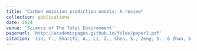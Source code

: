 ```yaml
---
title: "Carbon emission prediction models: A review"
collection: publications
date: 2024
venue: 'Science of The Total Environment'
paperurl: 'http://academicpages.github.io/files/paper2.pdf'
citation: 'Jin, Y., Sharifi, A., Li, Z., Chen, S., Zeng, S., & Zhao, S. (2024). Carbon emission prediction models: A review. Science of The Total Environment, 927, 172319. doi:https://doi.org/10.1016/j.scitotenv.2024.172319'
---
```

